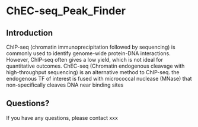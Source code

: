 # ChEC-seq_Peak_Finder
## Introduction
ChIP-seq (chromatin immunoprecipitation followed by sequencing) is commonly used to identify genome-wide protein-DNA interactions. However, ChIP-seq often gives a low yield, which is not ideal for quantitative outcomes. ChEC-seq (Chromatin endogenous cleavage with high-throughput sequencing) is an alternative method to ChIP-seq. the endogenous TF of interest is fused with micrococcal nuclease (MNase) that non-specifically cleaves DNA near binding sites
## Questions?
If you have any questions, please contact xxx
